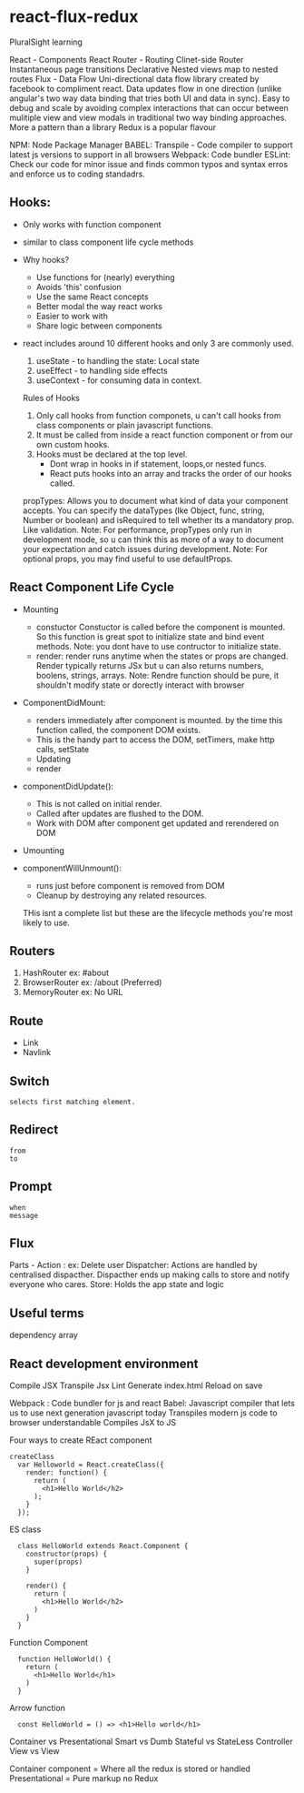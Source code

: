 # react-flux-redux

PluralSight learning

React - Components
React Router - Routing
Clinet-side Router
Instantaneous page transitions
Declarative
Nested views map to nested routes
Flux - Data Flow
Uni-directional data flow library created by facebook to compliment react.
Data updates flow in one direction (unlike angular's two way data binding that tries both UI and data in sync).
Easy to debug and scale by avoiding complex interactions that can occur between mulitiple view and view modals in traditional two way binding approaches.
More a pattern than a library
Redux is a popular flavour

NPM: Node Package Manager
BABEL: Transpile - Code compiler to support latest js versions to support in all browsers
Webpack: Code bundler
ESLint: Check our code for minor issue and finds common typos and syntax erros and enforce us to coding standadrs.

## Hooks:

- Only works with function component
- similar to class component life cycle methods
- Why hooks?
  - Use functions for (nearly) everything
  - Avoids 'this' confusion
  - Use the same React concepts
  - Better modal the way react works
  - Easier to work with
  - Share logic between components
- react includes around 10 different hooks and only 3 are commonly used.

  1.  useState - to handling the state: Local state
  2.  useEffect - to handling side effects
  3.  useContext - for consuming data in context.

  Rules of Hooks

  1. Only call hooks from function componets, u can't call hooks from class components or plain javascript functions.
  2. It must be called from inside a react function component or from our own custom hooks.
  3. Hooks must be declared at the top level.
     - Dont wrap in hooks in if statement, loops,or nested funcs.
     - React puts hooks into an array and tracks the order of our hooks called.

  propTypes: Allows you to document what kind of data your component accepts.
  You can specify the dataTypes (lke Object, func, string, Number or boolean) and isRequired to tell whether its a mandatory prop.
  Like validation.
  Note: For performance, propTypes only run in development mode, so u can think this as more of a way to document your expectation and catch issues during development.
  Note: For optional props, you may find useful to use defaultProps.

## React Component Life Cycle

- Mounting
  - constuctor
    Constuctor is called before the component is mounted. So this function is great spot to initialize state and bind event methods.
    Note: you dont have to use contructor to initialize state.
  - render:
    render runs anytime when the states or props are changed. Render typically returns JSx but u can also returns numbers, boolens, strings, arrays.
    Note: Rendre function should be pure, it shouldn't modify state or dorectly interact with browser
- ComponentDidMount:
  - renders immediately after component is mounted. by the time this function called, the component DOM exists.
  - This is the handy part to access the DOM, setTimers, make http calls, setState
  - Updating
  - render
- componentDidUpdate():
  - This is not called on initial render.
  - Called after updates are flushed to the DOM.
  - Work with DOM after component get updated and rerendered on DOM
- Umounting
- componentWillUnmount():

  - runs just before component is removed from DOM
  - Cleanup by destroying any related resources.

  THis isnt a complete list but these are the lifecycle methods you're most likely to use.

## Routers

1.  HashRouter ex: #about
2.  BrowserRouter ex: /about (Preferred)
3.  MemoryRouter ex: No URL

## Route

- Link
- Navlink

## Switch

    selects first matching element.

## Redirect

    from
    to

## Prompt

    when
    message

## Flux

Parts -
Action : ex: Delete user
Dispatcher: Actions are handled by centralised dispacther. Dispacther ends up making calls to store and notify everyone who cares.
Store: Holds the app state and logic

## Useful terms

dependency array

## React development environment

Compile JSX
Transpile Jsx
Lint
Generate index.html
Reload on save

Webpack : Code bundler for js and react
Babel: Javascript compiler that lets us to use next generation javascript today
Transpiles modern js code to browser understandable
Compiles JsX to JS

Four ways to create REact component

```
createClass
  var Helloworld = React.createClass({
    render: function() {
      return (
        <h1>Hello World</h2>
      );
    }
  });
```

ES class

```
  class HelloWorld extends React.Component {
    constructor(props) {
      super(props)
    }

    render() {
      return (
        <h1>Hello World</h2>
      )
    }
  }
```

Function Component

```
  function HelloWorld() {
    return (
      <h1>Hello World</h1>
    )
  }
```

Arrow function

```
  const HelloWorld = () => <h1>Hello world</h1>
```

Container vs Presentational
Smart vs Dumb
Stateful vs StateLess
Controller View vs View

Container component = Where all the redux is stored or handled
Presentational = Pure markup no Redux
